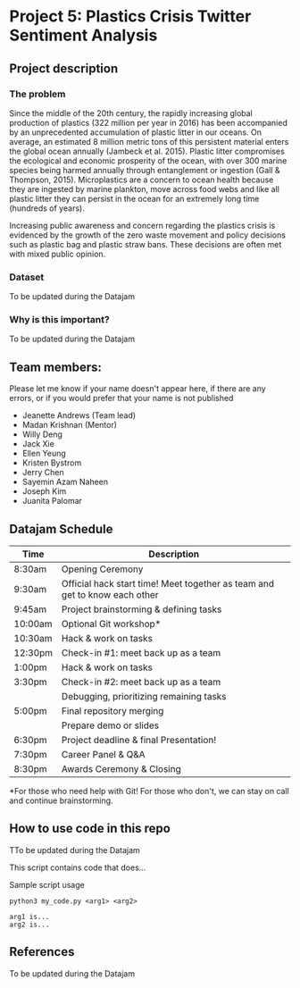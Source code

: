 # Project 5: Plastics Crisis Twitter Sentiment Analysis

## Project description

### The problem
Since the middle of the 20th century, the rapidly increasing global production of plastics (322 million per year in 2016) has been accompanied by an unprecedented accumulation of plastic litter in our oceans. On average, an estimated 8 million metric tons of this persistent material enters the global ocean annually (Jambeck et al. 2015). Plastic litter compromises the ecological and economic prosperity of the ocean, with over 300 marine species being harmed annually through entanglement or ingestion (Gall & Thompson, 2015). Microplastics are a concern to ocean health because they are ingested by marine plankton, move across food webs and like all plastic litter they can persist in the ocean for an extremely long time (hundreds of years).

Increasing public awareness and concern regarding the plastics crisis is evidenced by the growth of the zero waste movement and policy decisions such as plastic bag and plastic straw bans. These decisions are often met with mixed public opinion.

### Dataset
To be updated during the Datajam

### Why is this important?
To be updated during the Datajam

## Team members:
Please let me know if your name doesn't appear here, if there are any errors, or if you would prefer that your name is not published
* Jeanette Andrews (Team lead)
* Madan Krishnan (Mentor)
* Willy Deng
* Jack Xie
* Ellen Yeung
* Kristen Bystrom
* Jerry Chen
* Sayemin Azam Naheen
* Joseph Kim
* Juanita Palomar

## Datajam Schedule
| Time | Description |
| --- | --- |
| 8:30am | Opening Ceremony |
| 9:30am | Official hack start time! Meet together as team and get to know each other|
| 9:45am | Project brainstorming & defining tasks |
| 10:00am | Optional Git workshop*|
| 10:30am | Hack & work on tasks |
| 12:30pm | Check-in #1: meet back up as a team |
| 1:00pm | Hack & work on tasks |
| 3:30pm | Check-in #2: meet back up as a team |
| | Debugging, prioritizing remaining tasks |
| 5:00pm | Final repository merging |
| | Prepare demo or slides |
| 6:30pm | Project deadline & final Presentation! |
| 7:30pm | Career Panel & Q&A |
| 8:30pm | Awards Ceremony & Closing |


*For those who need help with Git! For those who don't, we can stay on call and continue brainstorming.

## How to use code in this repo
TTo be updated during the Datajam

This script contains code that does...

Sample script usage

    python3 my_code.py <arg1> <arg2>

    arg1 is...
    arg2 is...
    
## References 
To be updated during the Datajam
